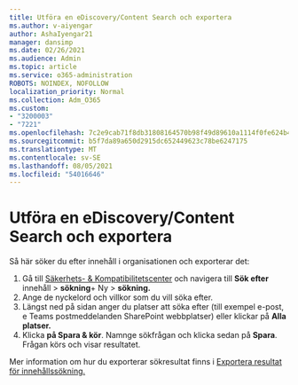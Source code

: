 ```yaml
---
title: Utföra en eDiscovery/Content Search och exportera
ms.author: v-aiyengar
author: AshaIyengar21
manager: dansimp
ms.date: 02/26/2021
ms.audience: Admin
ms.topic: article
ms.service: o365-administration
ROBOTS: NOINDEX, NOFOLLOW
localization_priority: Normal
ms.collection: Adm_O365
ms.custom:
- "3200003"
- "7221"
ms.openlocfilehash: 7c2e9cab71f8db31808164570b98f49d89610a1114f0fe624b4e6295c2b5d86d
ms.sourcegitcommit: b5f7da89a650d2915dc652449623c78be6247175
ms.translationtype: MT
ms.contentlocale: sv-SE
ms.lasthandoff: 08/05/2021
ms.locfileid: "54016646"
---
```

# <a name="perform-an-ediscoverycontent-search-and-export"></a>Utföra en eDiscovery/Content Search och exportera

Så här söker du efter innehåll i organisationen och exporterar det:

1. Gå till [Säkerhets- & Kompatibilitetscenter](https://go.microsoft.com/fwlink/?linkid=2086958) och navigera till **Sök efter** innehåll  >  **sökning**+ Ny  >  **sökning.**
1. Ange de nyckelord och villkor som du vill söka efter.
1. Längst ned på sidan anger du platser att söka efter (till exempel e-post, e Teams postmeddelanden SharePoint webbplatser) eller klickar på **Alla platser.**
1. Klicka **på Spara & kör**. Namnge sökfrågan och klicka sedan på **Spara**. Frågan körs och visar resultatet.

Mer information om hur du exporterar sökresultat finns i [Exportera resultat för innehållssökning.](https://go.microsoft.com/fwlink/?linkid=2102118)


